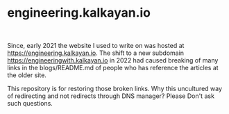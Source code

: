 # engineering.kalkayan.io

<br/>

Since, early 2021 the website I used to write on was hosted at https://engineering.kalkayan.io. The shift to a new subdomain https://engineeringwith.kalkayan.io in 2022 had caused breaking of many links in the blogs/README.md of people who has reference the articles at the older site. 

This repository is for restoring those broken links. Why this uncultured way of redirecting and not redirects through DNS manager? Please Don't ask such questions. 
